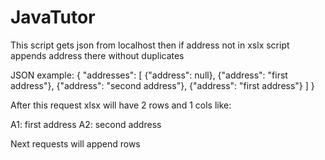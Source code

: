# JavaTutor

This script gets json from localhost then if address not in xslx script appends address there without duplicates

JSON example:
{
  "addresses": [
    {"address": null},
    {"address": "first address"},
    {"address": "second address"},
    {"address": "first address"}
  ]
}

After this request xlsx will have 2 rows and 1 cols like:

A1: first address
A2: second address

Next requests will append rows
